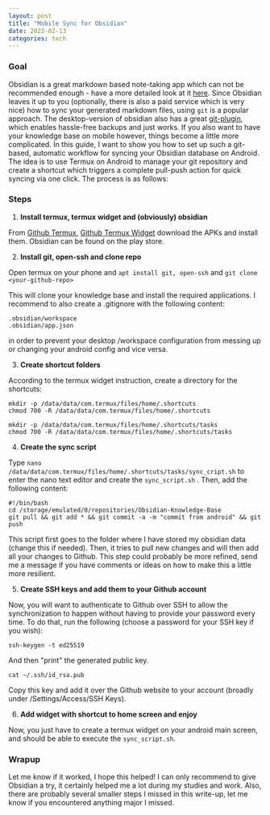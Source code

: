 ```yaml
---
layout: post
title: "Mobile Sync for Obsidian"
date: 2022-02-13
categories: tech
---
```


### Goal

Obsidian is a great markdown based note-taking app which can not be recommended enough - have a more detailed look at it [here](https://obsidian.md/).
Since Obsidian leaves it up to you (optionally, there is also a paid service which is very nice) how to sync your generated markdown files, using `git` is a popular approach.
The desktop-version of obsidian also has a great [git-plugin](https://github.com/denolehov/obsidian-git), which enables hassle-free backups and just works.
If you also want to have your knowledge base on mobile however, things become a little more complicated.
In this guide, I want to show you how to set up such a git-based, automatic workflow for syncing your Obsidian database on Android.
The idea is to use Termux on Android to manage your git repository and create a shortcut which triggers a complete pull-push action for quick syncing via one click.
The process is as follows:

### Steps

1. **Install termux, termux widget and (obviously) obsidian**

From [Github Termux](https://github.com/termux/termux-app), [Github Termux Widget](https://github.com/termux/termux-widget) download the APKs and install them. Obsidian can be found on the play store.

2. **Install git, open-ssh and clone repo**

Open termux on your phone and
`apt install git, open-ssh`
and
`git clone <your-github-repo>`

This will clone your knowledge base and install the required applications.
I recommend to also create a .gitignore with the following content:
```
.obsidian/workspace
.obsidian/app.json
```
in order to prevent your desktop /workspace configuration from messing up or changing your android config and vice versa.

3. **Create shortcut folders**

According to the termux widget instruction, create a directory for the shortcuts:
```
mkdir -p /data/data/com.termux/files/home/.shortcuts
chmod 700 -R /data/data/com.termux/files/home/.shortcuts

mkdir -p /data/data/com.termux/files/home/.shortcuts/tasks
chmod 700 -R /data/data/com.termux/files/home/.shortcuts/tasks
```
4. **Create the sync script**

Type  `nano /data/data/com.termux/files/home/.shortcuts/tasks/sync_cript.sh`  to enter the nano text editor and create the `sync_script.sh` . 
Then, add the following content:
```
#!/bin/bash  
cd /storage/emulated/0/repositories/Obsidian-Knowledge-Base  
git pull && git add * && git commit -a -m "commit from android" && git push
```
This script first goes to the folder where I have stored my obsidian data (change this if needed).
Then, it tries to pull new changes and will then add all your changes to Github. This step could probably be more refined, send me a message if you have comments or ideas on how to make this a little more resilient.

5. **Create SSH keys and add them to your Github account**

Now, you will want to authenticate to Github over SSH to allow the synchronization to happen without having to provide your password every time.
To do that, run the following (choose a password for your SSH key if you wish):
```
ssh-keygen -t ed25519
```
And then "print" the generated public key.
```
cat ~/.ssh/id_rsa.pub
```
Copy this key and add it over the Github website to your account (broadly under /Settings/Access/SSH Keys).

6. **Add widget with shortcut to home screen and enjoy**

Now, you just have to create a termux widget on your android main screen, and should be able to execute the `sync_script.sh`.

### Wrapup
Let me know if it worked, I hope this helped! I can only recommend to give Obsidian a try, it certainly helped me a lot during my studies and work.
Also, there are probably several smaller steps I missed in this write-up, let me know if you encountered anything major I missed.
